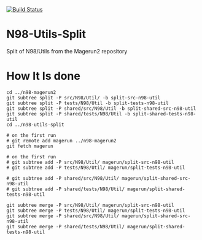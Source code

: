 [![Build Status](https://travis-ci.org/iMi-digital/n98-utils-split.svg?branch=master)](https://travis-ci.org/iMi-digital/n98-utils-split)

N98-Utils-Split
===============

Split of N98/Utils from the Magerun2 repository

How It Is done
==============

	cd ../n98-magerun2
	git subtree split -P src/N98/Util/ -b split-src-n98-util
	git subtree split -P tests/N98/Util -b split-tests-n98-util
	git subtree split -P shared/src/N98/Util -b split-shared-src-n98-util
	git subtree split -P shared/tests/N98/Util -b split-shared-tests-n98-util
	cd ../n98-utils-split

	# on the first run
	# git remote add magerun ../n98-magerun2
	git fetch magerun

	# on the first run
	# git subtree add -P src/N98/Util/ magerun/split-src-n98-util
	# git subtree add -P tests/N98/Util/ magerun/split-tests-n98-util

	# git subtree add -P shared/src/N98/Util/ magerun/split-shared-src-n98-util
	# git subtree add -P shared/tests/N98/Util/ magerun/split-shared-tests-n98-util

	git subtree merge -P src/N98/Util/ magerun/split-src-n98-util
	git subtree merge -P tests/N98/Util/ magerun/split-tests-n98-util
	git subtree merge -P shared/src/N98/Util/ magerun/split-shared-src-n98-util
	git subtree merge -P shared/tests/N98/Util/ magerun/split-shared-tests-n98-util

